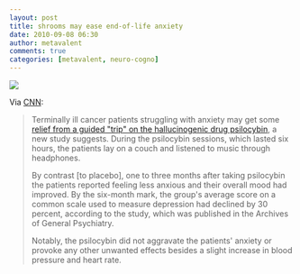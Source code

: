 ```yaml
---
layout: post
title: shrooms may ease end-of-life anxiety
date: 2010-09-08 06:30
author: metavalent
comments: true
categories: [metavalent, neuro-cogno]
---
```

<a href="https://www.cnn.com/2010/HEALTH/09/06/magic.mushrooms.ease.anxiety/index.html" title="Protected"><img src="https://farm3.static.flickr.com/2476/4040360452_30176fcb84.jpg" /></a>

Via <a href="https://www.cnn.com/2010/HEALTH/09/06/magic.mushrooms.ease.anxiety/index.html">CNN</a>:

<blockquote>Terminally ill cancer patients struggling with anxiety may get some <a href="https://www.cnn.com/2010/HEALTH/09/06/magic.mushrooms.ease.anxiety/index.html">relief from a guided "trip" on the hallucinogenic drug psilocybin</a>, a new study suggests. During the psilocybin sessions, which lasted six hours, the patients lay on a couch and listened to music through headphones.

By contrast [to placebo], one to three months after taking psilocybin the patients reported feeling less anxious and their overall mood had improved. By the six-month mark, the group's average score on a common scale used to measure depression had declined by 30 percent, according to the study, which was published in the Archives of General Psychiatry.

Notably, the psilocybin did not aggravate the patients' anxiety or provoke any other unwanted effects besides a slight increase in blood pressure and heart rate.</blockquote>


